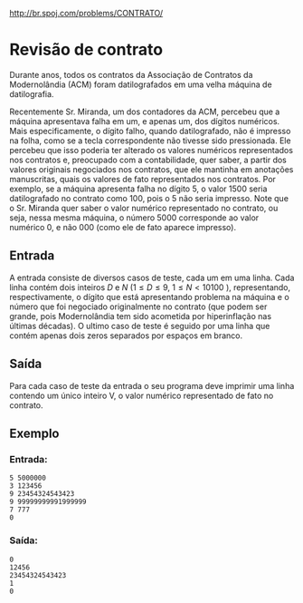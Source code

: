 http://br.spoj.com/problems/CONTRATO/

# Revisão de contrato

Durante anos, todos os contratos da Associação de Contratos da
Modernolândia (ACM) foram datilografados em uma velha máquina
de datilografia.

Recentemente Sr. Miranda, um dos contadores da ACM, percebeu que
a máquina apresentava falha em um, e apenas um, dos dígitos
numéricos. Mais especificamente, o dígito falho, quando
datilografado, não é impresso na folha, como se a tecla
correspondente não tivesse sido pressionada. Ele percebeu que
isso poderia ter alterado os valores numéricos representados nos
contratos e, preocupado com a contabilidade, quer saber, a partir
dos valores originais negociados nos contratos, que ele mantinha em
anotações manuscritas, quais os valores de fato representados nos
contratos. Por exemplo, se a máquina apresenta falha no dígito 5,
o valor 1500 seria datilografado no contrato como 100, pois o 5 não
seria impresso. Note que o Sr. Miranda quer saber o valor numérico
representado no contrato, ou seja, nessa mesma máquina, o número
5000 corresponde ao valor numérico 0, e não 000 (como ele de fato
aparece impresso).

## Entrada

A entrada consiste de diversos casos de teste, cada um em uma
linha. Cada linha contém dois inteiros
$D$ e $N$ ($1 \leq D \leq 9$, $1 \leq N \lt 10100$ ), representando, respectivamente,
o dígito que está apresentando problema na máquina e o número que
foi negociado originalmente no contrato (que podem ser grande,
pois Modernolândia tem sido acometida por hiperinflação nas últimas
décadas). O ultimo caso de teste é seguido por uma linha que
contém apenas dois zeros separados por espaços em branco.

## Saída

Para cada caso de teste da entrada o seu programa deve imprimir
uma linha contendo um único inteiro V, o valor numérico
representado de fato no contrato.

## Exemplo

### Entrada:

```
5 5000000
3 123456
9 23454324543423
9 99999999991999999
7 777
0
```

### Saída:

```
0
12456
23454324543423
1
0
```
